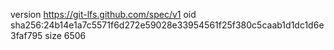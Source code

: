 version https://git-lfs.github.com/spec/v1
oid sha256:24b14e1a7c5571f6d272e59028e33954561f25f380c5caab1d1dc1d6e3faf795
size 6506
